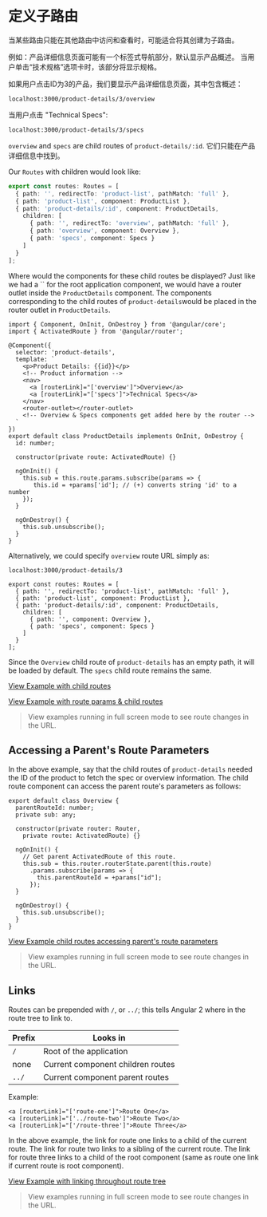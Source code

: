 # 定义子路由

当某些路由只能在其他路由中访问和查看时，可能适合将其创建为子路由。

例如：产品详细信息页面可能有一个标签式导航部分，默认显示产品概述。 当用户单击“技术规格”选项卡时，该部分将显示规格。

如果用户点击ID为3的产品，我们要显示产品详细信息页面，其中包含概述：

`localhost:3000/product-details/3/overview`

当用户点击 "Technical Specs":

`localhost:3000/product-details/3/specs`

`overview` and `specs` are child routes of `product-details/:id`. 它们只能在产品详细信息中找到。

Our `Routes` with children would look like:

```typescript
export const routes: Routes = [
  { path: '', redirectTo: 'product-list', pathMatch: 'full' },
  { path: 'product-list', component: ProductList },
  { path: 'product-details/:id', component: ProductDetails,
    children: [
      { path: '', redirectTo: 'overview', pathMatch: 'full' },
      { path: 'overview', component: Overview },
      { path: 'specs', component: Specs }
    ]
  }
];
```

Where would the components for these child routes be displayed? Just like we had a `` for the root application component, we would have a router outlet inside the `ProductDetails` component. The components corresponding to the child routes of `product-details`would be placed in the router outlet in `ProductDetails`.

```
import { Component, OnInit, OnDestroy } from '@angular/core';
import { ActivatedRoute } from '@angular/router';

@Component({
  selector: 'product-details',
  template: `
    <p>Product Details: {{id}}</p>
    <!-- Product information -->
    <nav>
      <a [routerLink]="['overview']">Overview</a>
      <a [routerLink]="['specs']">Technical Specs</a>
    </nav>
    <router-outlet></router-outlet>
    <!-- Overview & Specs components get added here by the router -->
  `
})
export default class ProductDetails implements OnInit, OnDestroy {
  id: number;

  constructor(private route: ActivatedRoute) {}

  ngOnInit() {
    this.sub = this.route.params.subscribe(params => {
       this.id = +params['id']; // (+) converts string 'id' to a number
    });
  }

  ngOnDestroy() {
    this.sub.unsubscribe();
  }
}

```

Alternatively, we could specify `overview` route URL simply as:

`localhost:3000/product-details/3`

```
export const routes: Routes = [
  { path: '', redirectTo: 'product-list', pathMatch: 'full' },
  { path: 'product-list', component: ProductList },
  { path: 'product-details/:id', component: ProductDetails,
    children: [
      { path: '', component: Overview },
      { path: 'specs', component: Specs }
    ]
  }
];

```

Since the `Overview` child route of `product-details` has an empty path, it will be loaded by default. The `specs` child route remains the same.

[View Example with child routes](https://plnkr.co/edit/UpHEteaI4Bypaf0AkD4B?p=preview)

[View Example with route params & child routes](https://plnkr.co/edit/7SGuVQpkcTvj1CFct8rx?p=preview)

> View examples running in full screen mode to see route changes in the URL.

## Accessing a Parent's Route Parameters

In the above example, say that the child routes of `product-details` needed the ID of the product to fetch the spec or overview information. The child route component can access the parent route's parameters as follows:

```
export default class Overview {
  parentRouteId: number;
  private sub: any;

  constructor(private router: Router,
    private route: ActivatedRoute) {}

  ngOnInit() {
    // Get parent ActivatedRoute of this route.
    this.sub = this.router.routerState.parent(this.route)
      .params.subscribe(params => {
        this.parentRouteId = +params["id"];
      });
  }

  ngOnDestroy() {
    this.sub.unsubscribe();
  }
}

```

[View Example child routes accessing parent's route parameters](https://plnkr.co/edit/b0Knfv929tfRdsqpXHgP?p=preview)

> View examples running in full screen mode to see route changes in the URL.

## Links

Routes can be prepended with `/`, or `../`; this tells Angular 2 where in the route tree to link to.

| Prefix | Looks in                          |
| ------ | --------------------------------- |
| `/`    | Root of the application           |
| none   | Current component children routes |
| `../`  | Current component parent routes   |

Example:

```
<a [routerLink]="['route-one']">Route One</a>
<a [routerLink]="['../route-two']">Route Two</a>
<a [routerLink]="['/route-three']">Route Three</a>

```

In the above example, the link for route one links to a child of the current route. The link for route two links to a sibling of the current route. The link for route three links to a child of the root component (same as route one link if current route is root component).

[View Example with linking throughout route tree](https://plnkr.co/edit/HX9LFuysyKmxAngv1nN3?p=preview)

> View examples running in full screen mode to see route changes in the URL.